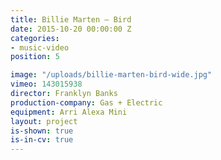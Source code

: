 ```yaml
---
title: Billie Marten — Bird
date: 2015-10-20 00:00:00 Z
categories:
- music-video
position: 5

image: "/uploads/billie-marten-bird-wide.jpg"
vimeo: 143015938
director: Franklyn Banks
production-company: Gas + Electric
equipment: Arri Alexa Mini
layout: project
is-shown: true
is-in-cv: true
---
```


